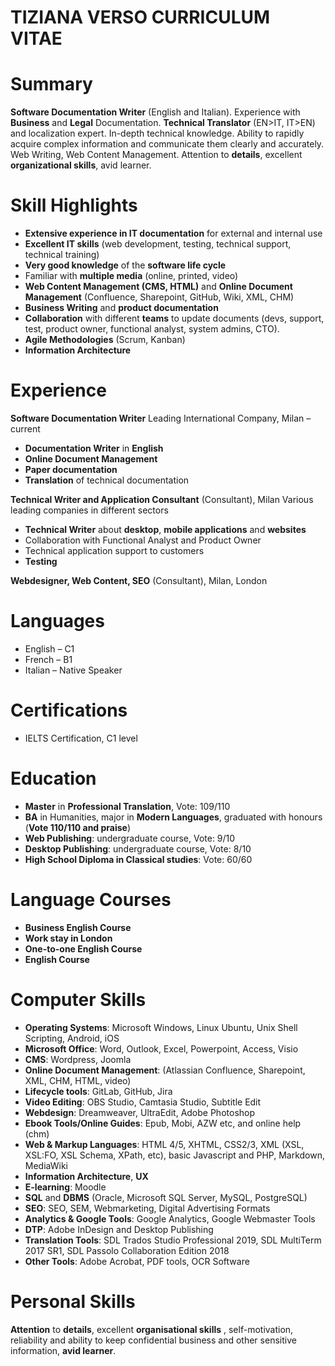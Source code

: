 # **TIZIANA VERSO CURRICULUM VITAE**

# Summary

**Software Documentation Writer** (English and Italian). Experience with **Business** and **Legal** Documentation. **Technical Translator** (EN\>IT, IT\>EN) and localization expert. In-depth technical knowledge. Ability to rapidly acquire complex information and communicate them clearly and accurately. Web Writing, Web Content Management. Attention to **details**, excellent **organizational skills**, avid learner.

# Skill Highlights

- **Extensive experience in IT documentation** for external and internal use 
- **Excellent IT skills** (web development, testing, technical support, technical training)
- **Very good knowledge** of the **software life cycle**
- Familiar with **multiple media** (online, printed, video)
- **Web Content Management (CMS, HTML)** and **Online Document Management** (Confluence, Sharepoint, GitHub, Wiki, XML, CHM)
- **Business Writing** and **product documentation**
- **Collaboration** with different **teams** to update documents (devs, support, test, product owner, functional analyst, system admins, CTO).
- **Agile Methodologies** (Scrum, Kanban)
- **Information Architecture**

# Experience

**Software Documentation Writer**
Leading International Company, Milan – current

- **Documentation Writer** in **English**
- **Online Document Management**
- **Paper documentation**
- **Translation** of technical documentation

**Technical Writer and Application Consultant** (Consultant), Milan
 Various leading companies in different sectors
- **Technical Writer** about **desktop**, **mobile applications** and **websites**
- Collaboration with Functional Analyst and Product Owner
- Technical application support to customers
- **Testing**

**Webdesigner, Web Content, SEO** 
(Consultant), Milan, London

# Languages

- English – C1
- French – B1
- Italian – Native Speaker

# Certifications

- IELTS Certification, C1 level

# Education

- **Master** in **Professional Translation**, Vote: 109/110
- **BA** in Humanities, major in **Modern Languages**, graduated with honours (**Vote 110/110 and praise**)
- **Web Publishing**: undergraduate course, Vote: 9/10
- **Desktop Publishing**: undergraduate course, Vote: 8/10
- **High School Diploma in Classical studies**: Vote: 60/60

# Language Courses

- **Business English Course**
- **Work stay in London**
- **One-to-one English Course**
- **English Course**

# Computer Skills

- **Operating Systems**: Microsoft Windows, Linux Ubuntu, Unix Shell Scripting, Android, iOS
- **Microsoft Office**: Word, Outlook, Excel, Powerpoint, Access, Visio
- **CMS**: Wordpress, Joomla
- **Online Document Management**: (Atlassian Confluence, Sharepoint, XML, CHM, HTML, video)
- **Lifecycle tools**: GitLab, GitHub, Jira
- **Video Editing**: OBS Studio, Camtasia Studio, Subtitle Edit
- **Webdesign**: Dreamweaver, UltraEdit, Adobe Photoshop
- **Ebook Tools/Online Guides**: Epub, Mobi, AZW etc, and online help (chm)
- **Web & Markup Languages**: HTML 4/5, XHTML, CSS2/3, XML (XSL, XSL:FO, XSL Schema, XPath, etc), basic Javascript and PHP, Markdown, MediaWiki
- **Information Architecture**, **UX**
- **E-learning**: Moodle
- **SQL** and **DBMS** (Oracle, Microsoft SQL Server, MySQL, PostgreSQL)
- **SEO**: SEO, SEM, Webmarketing, Digital Advertising Formats
- **Analytics & Google Tools**: Google Analytics, Google Webmaster Tools
- **DTP**: Adobe InDesign and Desktop Publishing
- **Translation Tools**: SDL Trados Studio Professional 2019, SDL MultiTerm 2017 SR1, SDL Passolo Collaboration Edition 2018
- **Other Tools**: Adobe Acrobat, PDF tools, OCR Software

# Personal Skills
**Attention** to **details**, excellent **organisational skills** , self-motivation, reliability and ability to keep confidential business and other sensitive information, **avid learner**.
